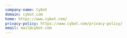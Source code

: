 ```yaml
---
company-name: Cybot
domain: cybot.com
home: https://www.cybot.com/
privacy-policy: https://www.cybot.com/privacy-policy/
email: mail@cybot.com
---
```




